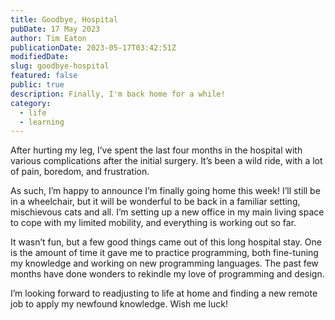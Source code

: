 ```yaml
---
title: Goodbye, Hospital
pubDate: 17 May 2023
author: Tim Eaton
publicationDate: 2023-05-17T03:42:51Z
modifiedDate:
slug: goodbye-hospital
featured: false
public: true
description: Finally, I'm back home for a while!
category:
  - life
  - learning
---
```


After hurting my leg, I’ve spent the last four months in the hospital with various complications after the initial surgery. It’s been a wild ride, with a lot of pain, boredom, and frustration.

As such, I’m happy to announce I’m finally going home this week! I’ll still be in a wheelchair, but it will be wonderful to be back in a familiar setting, mischievous cats and all. I’m setting up a new office in my main living space to cope with my limited mobility, and everything is working out so far.

It wasn’t fun, but a few good things came out of this long hospital stay. One is the amount of time it gave me to practice programming, both fine-tuning my knowledge and working on new programming languages. The past few months have done wonders to rekindle my love of programming and design.

I’m looking forward to readjusting to life at home and finding a new remote job to apply my newfound knowledge. Wish me luck!

